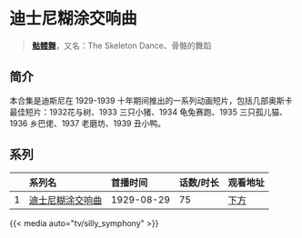 # 迪士尼糊涂交响曲


> <u>**[骷髅舞](https://bgm.tv/subject/136879)**</u>，又名：The Skeleton Dance、骨骼的舞蹈

## 简介

本合集是迪斯尼在 1929-1939 十年期间推出的一系列动画短片，包括几部奥斯卡最佳短片：1932花与树、1933 三只小猪、1934 龟兔赛跑、1935 三只孤儿猫、1936 乡巴佬、1937 老磨坊、1939 丑小鸭。





## 系列

|     |   系列名   |   首播时间  | 话数/时长  | 观看地址 |
|:---  |:------    |:----      |:---       |:---  |
| 1 |[迪士尼糊涂交响曲](https://bgm.tv/subject/136879)| 1929-08-29 | 75 | [下方](#id-1)  |


{{< media auto="tv/silly_symphony" >}}
